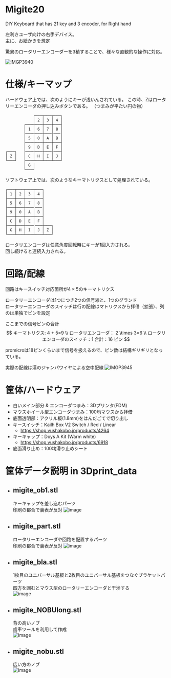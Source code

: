 # Migite20
DIY Keyboard that has 21 key and 3 encoder, for Right hand 

左利きユーザ向けの右手デバイス。  
主に、お絵かきを想定

驚異のロータリーエンコーダーを3積することで、様々な直観的な操作に対応。

![IMGP3940](https://github.com/omikujiv/Migite20/assets/128278435/95e25fc7-f766-49bf-a8fe-ef074c9fde21)

# 仕様/キーマップ
ハードウェア上では、次のようにキーが浅いんされている。
この時、Zはロータリーエンコーダの押し込みボタンである。
（つまみが平たい円の物）

                ┌───┬───┬───┐  
                │ 2 │ 3 │ 4 │  
            ┌───┼───┼───┼───┤  
            │ 1 │ 6 │ 7 │ 8 │  
            ├───┼───┼───┤───│  
            │ 5 │ 0 │ A │ B │  
            ├───┼───┼───┼───┤  
            │ 9 │ D │ E │ F │  
    ┌───┐   ├───┼───┼───┤───┤  
    │ Z │   │ C | H │ I │ J │  
    └───┘   ├───┴───┴───┴───┘  
            │ G │
            └───┘

ソフトウェア上では、次のようなキーマトリクスとして処理されている。

    ┌───┬───┬───┬───┐  
    │ 1 │ 2 │ 3 │ 4 │  
    ├───┼───┼───┼───┤  
    │ 5 │ 6 │ 7 │ 8 │  
    ├───┼───┼───┤───│  
    │ 9 │ 0 │ A │ B │  
    ├───┼───┼───┼───┤  
    │ C │ D │ E │ F │  
    ├───┼───┼───┤───┼───┐  
    │ G | H │ I │ J │ Z │  
    └───┴───┴───┴───┴───┘  

ロータリエンコーダは任意角度回転時にキーが1回入力される。  
回し続けると連続入力される。

# 回路/配線
回路はキースイッチ対応箇所が$4\times 5$のキーマトリクス

ロータリーエンコーダは1つにつき2つの信号線と、1つのグランド  
ロータリーエンコーダのスイッチは行の配線はマトリクスから拝借（拡張）、列のは単独でピンを設定

ここまでの信号ピンの合計
$$ 
キーマトリクス: 4 + 5=9 \\
ロータリエンコーダ： 2 \times 3=6 \\
ロータリエンコーダのスイッチ：1
合計：16 ピン
$$

promicroは18ピンくらいまで信号を扱えるので、ピン数は結構ギリギリとなっている。

実際の配線は漢のジャンパワイヤによる空中配線
![IMGP3945](https://github.com/omikujiv/Migite20/assets/128278435/5d9f42a7-4e8e-40f7-b8ed-a07b2326f486)

# 筐体/ハードウェア
- 白いメイン部分 & エンコーダつまみ：3Dプリンタ(FDM)
- マウスホイール型エンコーダつまみ：100均マウスから拝借
- 底面透明部：アクリル板(1.8mm)をはんだごてで切り出し
- キースイッチ：Kailh Box V2 Switch / Red / Linear
    - https://shop.yushakobo.jp/products/4264
- キーキャップ：Doys A Kit (Warm white)
    - https://shop.yushakobo.jp/products/6918
- 底面滑り止め：100均滑り止めシート

# 筐体データ説明 in 3Dprint_data
- ## migite_ob1.stl  
    キーキャップを差し込むパーツ  
    印刷の都合で裏表が反対
![image](https://github.com/omikujiv/Migite20/assets/128278435/5f258630-d97d-41f7-a825-a1e3dfabfa11)

- ## migite_part.stl
    ロータリーエンコーダや回路を配置するパーツ  
    印刷の都合で裏表が反対
![image](https://github.com/omikujiv/Migite20/assets/128278435/1a188f33-52d9-4dbb-b32d-b868196535d1)

- ## migite_bla.stl
    1枚目のユニバーサル基板と2枚目のユニバーサル基板をつなぐブラケットパーツ  
    四方を囲むとマウス型のロータリーエンコーダと干渉する  
![image](https://github.com/omikujiv/Migite20/assets/128278435/8c0b90d7-57c4-4bab-ad74-bd34d3e1a513)

- ## migite_NOBUlong.stl  
    背の高いノブ  
    歯車ツールを利用して作成  
![image](https://github.com/omikujiv/Migite20/assets/128278435/f846a0bd-2b24-463a-b97b-56b3c336d670)

- ## migite_nobu.stl 
    広い方のノブ   
![image](https://github.com/omikujiv/Migite20/assets/128278435/f12a1987-8187-4297-86bb-ea4d6ba09712)